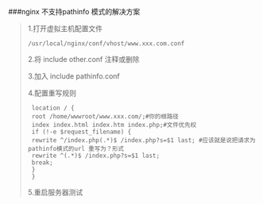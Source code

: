###nginx 不支持pathinfo 模式的解决方案

> 1.打开虚拟主机配置文件
>
> ```
> /usr/local/nginx/conf/vhost/www.xxx.com.conf
> ```
>
> 2.将 include other.conf 注释或删除
>
> 3.加入 include pathinfo.conf
>
> 4.配置重写规则
>
> ```shel
>  location / {
>  root /home/wwwroot/www.xxx.com/;#你的根路径
>  index index.html index.htm index.php;#文件优先权
>  if (!-e $request_filename) {
>  rewrite ^/index.php(.*)$ /index.php?s=$1 last; #应该就是说把请求为pathinfo模式的url 重写为？形式
>  rewrite ^(.*)$ /index.php?s=$1 last;
>  break;
>  }
>  }
> ```
>
> 5.重启服务器测试
